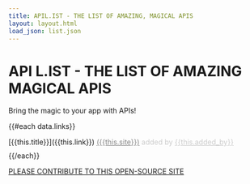 ```yaml
---
title: APIL.IST - THE LIST OF AMAZING, MAGICAL APIS
layout: layout.html
load_json: list.json
---
```

# <b>API L.IST</b> - THE LIST OF AMAZING MAGICAL APIS

Bring the magic to your app with APIs!

<style>
  [darker-grey] a {
    color: #888;
  }

  [darker-grey] {
    color: #888;
  }

  [lighter-grey] a {
    color: #ccc;
  }

  [lighter-grey] {
    color: #ccc;
  }

  [link] {
    margin-bottom: 10px;
  }

  [underline] {
    text-decoration: underline;
  }
</style>

{{#each data.links}}
  <div link>
    [{{this.title}}]({{this.link}}) <span darker-grey underline>({{this.site}})</span> <span lighter-grey>added by <a href="https://twitter.com/{{this.added_by}}">{{this.added_by}}</a></span>
  </div>
{{/each}}

[PLEASE CONTRIBUTE TO THIS OPEN-SOURCE SITE](https://github.com/abehaskins/apil.ist)
